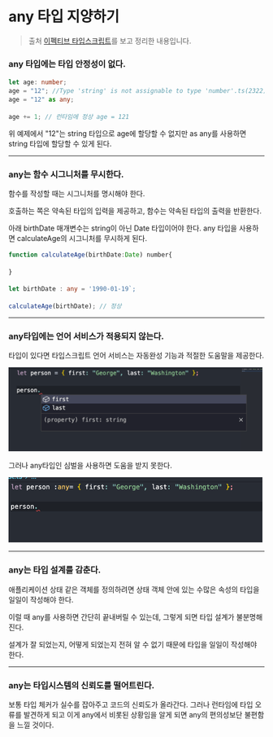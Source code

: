 # any 타입 지양하기

> 출처 [이펙티브 타입스크립트](http://www.kyobobook.co.kr/product/detailViewKor.laf?mallGb=KOR&ejkGb=KOR&barcode=9788966263134)를 보고 정리한 내용입니다.

### any 타입에는 타입 안정성이 없다.

```ts
let age: number;
age = "12"; //Type 'string' is not assignable to type 'number'.ts(2322)
age = "12" as any;

age += 1; // 런타임에 정상 age = 121
```

위 예제에서 "12"는 string 타입으로 age에 할당할 수 없지만 as any를 사용하면 string 타입에 할당할 수 있게 된다.

---

### any는 함수 시그니처를 무시한다.

함수를 작성할 때는 시그니처를 명시해야 한다.

호출하는 쪽은 약속된 타입의 입력을 제공하고, 함수는 약속된 타입의 출력을 반환한다.

아래 birthDate 매개변수는 string이 아닌 Date 타입이어야 한다. any 타입을 사용하면 calculateAge의 시그니처를 무시하게 된다.

```ts
function calculateAge(birthDate:Date) number{

}

let birthDate : any = '1990-01-19`;

calculateAge(birthDate); // 정상
```

---

### any타입에는 언어 서비스가 적용되지 않는다.

타입이 있다면 타입스크립트 언어 서비스는 자동완성 기능과 적절한 도움말을 제공한다.

<img src="image/any타입지양하기/anyx.png" width="500" />

그러나 any타입인 심벌을 사용하면 도움을 받지 못한다.

<img src="image/any타입지양하기/anyo.png" width="500" />

---

### any는 타입 설계를 감춘다.

애플리케이션 상태 같은 객체를 정의하려면 상태 객체 안에 있는 수많은 속성의 타입을 일일이 작성해야 한다.

이럴 때 any를 사용하면 간단히 끝내버릴 수 있는데, 그렇게 되면 타입 설계가 불분명해진다.

설계가 잘 되었는지, 어떻게 되었는지 전혀 알 수 없기 때문에 타입을 일일이 작성해야 한다.

---

### any는 타입시스템의 신뢰도를 떨어트린다.

보통 타입 체커가 실수를 잡아주고 코드의 신뢰도가 올라간다. 그러나 런타임에 타입 오류를 발견하게 되고 이게 any에서 비롯된 상황임을 알게 되면 any의 편의성보단 불편함을 느낄 것이다.
